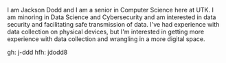 I am Jackson Dodd and I am a senior in Computer Science here at UTK. I am minoring in Data Science and Cybersecurity and am interested in data security and facilitating safe transmission of data. I've had experience with data collection on physical devices, but I'm interested in getting more experience with data collection and wrangling in a more digital space. 

gh: j-ddd
hfh: jdodd8
